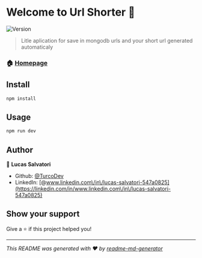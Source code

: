 # Welcome to Url Shorter 👋
![Version](https://img.shields.io/badge/version-0.1.0-blue.svg?cacheSeconds=2592000)

> Litle aplication for save in mongodb urls and your short url generated automaticaly

### 🏠 [Homepage](https://github.com/TurcoDev/url-shortener)

## Install

```sh
npm install
```

## Usage

```sh
npm run dev
```

## Author

👤 **Lucas Salvatori**

* Github: [@TurcoDev](https://github.com/TurcoDev)
* LinkedIn: [@www.linkedin.com\/in\/lucas-salvatori-547a0825](https://linkedin.com/in/www.linkedin.com\/in\/lucas-salvatori-547a0825)

## Show your support

Give a ⭐️ if this project helped you!


***
_This README was generated with ❤️ by [readme-md-generator](https://github.com/kefranabg/readme-md-generator)_